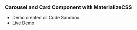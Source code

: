 ### Carousel and Card Component with MaterializeCSS
- Demo created on Code Sandbox
- [Live Demo](https://hh55z.csb.app/)
